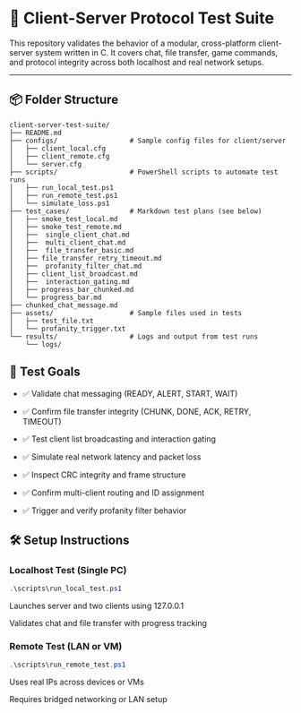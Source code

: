 # 🧪 Client-Server Protocol Test Suite

This repository validates the behavior of a modular, cross-platform client-server system written in C. It covers chat, file transfer, game commands, and protocol integrity across both localhost and real network setups.

---

## 📦 Folder Structure

```text
client-server-test-suite/
├── README.md
├── configs/                  # Sample config files for client/server
│   ├── client_local.cfg
│   ├── client_remote.cfg
│   └── server.cfg
├── scripts/                  # PowerShell scripts to automate test runs
│   ├── run_local_test.ps1
│   ├── run_remote_test.ps1
│   └── simulate_loss.ps1
├── test_cases/               # Markdown test plans (see below)
│   ├── smoke_test_local.md
│   ├── smoke_test_remote.md
│   ├──  single_client_chat.md
│   ├──  multi_client_chat.md
│   ├──  file_transfer_basic.md
│   ├── file_transfer_retry_timeout.md
│   ├──  profanity_filter_chat.md
│   ├── client_list_broadcast.md
│   ├──  interaction_gating.md
│   ├── progress_bar_chunked.md
│   └── progress_bar.md
├── chunked_chat_message.md
├── assets/                   # Sample files used in tests
│   ├── test_file.txt
│   └── profanity_trigger.txt
└── results/                  # Logs and output from test runs
    └── logs/
```

## 🧪 Test Goals

- ✅ Validate chat messaging (READY, ALERT, START, WAIT)

- ✅ Confirm file transfer integrity (CHUNK, DONE, ACK, RETRY, TIMEOUT)

- ✅ Test client list broadcasting and interaction gating

- ✅ Simulate real network latency and packet loss

- ✅ Inspect CRC integrity and frame structure

- ✅ Confirm multi-client routing and ID assignment

- ✅ Trigger and verify profanity filter behavior

##  🛠 Setup Instructions

### Localhost Test (Single PC)

``` powershell
.\scripts\run_local_test.ps1
```
Launches server and two clients using 127.0.0.1

Validates chat and file transfer with progress tracking

### Remote Test (LAN or VM)

```powershell
.\scripts\run_remote_test.ps1
```
Uses real IPs across devices or VMs

Requires bridged networking or LAN setup